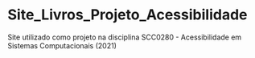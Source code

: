 # Site_Livros_Projeto_Acessibilidade
Site utilizado como projeto na disciplina SCC0280 - Acessibilidade em Sistemas Computacionais (2021)
